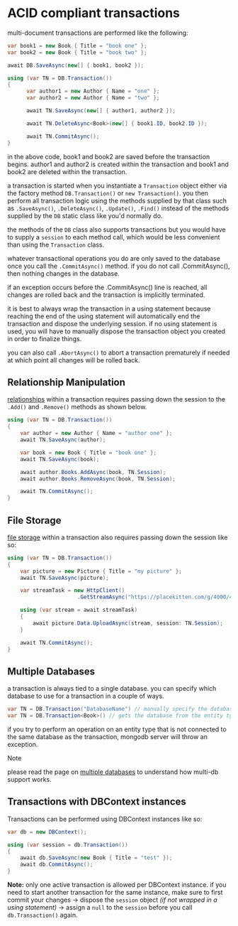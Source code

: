 
# ACID compliant transactions
multi-document transactions are performed like the following:

```csharp
var book1 = new Book { Title = "book one" };
var book2 = new Book { Title = "book two" };

await DB.SaveAsync(new[] { book1, book2 });

using (var TN = DB.Transaction())
{
      var author1 = new Author { Name = "one" };
      var author2 = new Author { Name = "two" };

      await TN.SaveAsync(new[] { author1, author2 });

      await TN.DeleteAsync<Book>(new[] { book1.ID, book2.ID });

      await TN.CommitAsync();
}
```
in the above code, book1 and book2 are saved before the transaction begins. author1 and author2 is created within the transaction and book1 and book2 are deleted within the transaction.

a transaction is started when you instantiate a `Transaction` object either via the factory method `DB.Transaction()` or `new Transaction()`. you then perform all transaction logic using the methods supplied by that class such as `.SaveAsync()`, `.DeleteAsync()`, `.Update()`, `.Find()` instead of the methods supplied by the `DB` static class like you'd normally do.

the methods of the `DB` class also supports transactions but you would have to supply a `session` to each method call, which would be less convenient than using the `Transaction` class.

whatever transactional operations you do are only saved to the database once you call the `.CommitAsync()` method. if you do not call .CommitAsync(), then nothing changes in the database.

if an exception occurs before the .CommitAsync() line is reached, all changes are rolled back and the transaction is implicitly terminated.

it is best to always wrap the transaction in a using statement because reaching the end of the using statement will automatically end the transaction and dispose the underlying session. if no using statement is used, you will have to manually dispose the transaction object you created in order to finalize things.

you can also call `.AbortAsync()` to abort a transaction prematurely if needed at which point all changes will be rolled back.

## Relationship Manipulation
[relationships](Relationships-Referenced.md) within a transaction requires passing down the session to the `.Add()` and `.Remove()` methods as shown below.
```csharp
using (var TN = DB.Transaction())
{
    var author = new Author { Name = "author one" };
    await TN.SaveAsync(author);

    var book = new Book { Title = "book one" };
    await TN.SaveAsync(book);

    await author.Books.AddAsync(book, TN.Session);
    await author.Books.RemoveAsync(book, TN.Session);

    await TN.CommitAsync();
}
```

## File Storage
[file storage](File-Storage.md) within a transaction also requires passing down the session like so:
```csharp
using (var TN = DB.Transaction())
{
    var picture = new Picture { Title = "my picture" };
    await TN.SaveAsync(picture);

    var streamTask = new HttpClient()
                      .GetStreamAsync("https://placekitten.com/g/4000/4000");

    using (var stream = await streamTask)
    {
        await picture.Data.UploadAsync(stream, session: TN.Session);
    }

    await TN.CommitAsync();
}
```

## Multiple Databases

a transaction is always tied to a single database. you can specify which database to use for a transaction in a couple of ways.
```csharp
var TN = DB.Transaction("DatabaseName") // manually specify the database name
var TN = DB.Transaction<Book>() // gets the database from the entity type
```

if you try to perform an operation on an entity type that is not connected to the same database as the transaction, mongodb server will throw an exception.

> [!note]
> please read the page on [multiple databases](Multiple-Databases.md) to understand how multi-db support works.

## Transactions with DBContext instances

Transactions can be performed using DBContext instances like so:
```csharp
var db = new DBContext();

using (var session = db.Transaction())
{
    await db.SaveAsync(new Book { Title = "test" });
    await db.CommitAsync();
}
```
**Note:** only one active transaction is allowed per DBContext instance. if you need to start another transaction for the same instance, make sure to first commit your changes -> dispose the `session` object *(if not wrapped in a using statement)* -> assign a `null` to the `session` before you call `db.Transaction()` again.